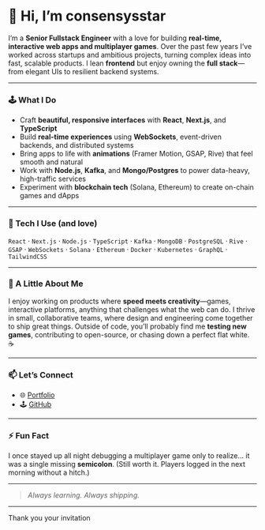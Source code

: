 # 👋 Hi, I’m consensysstar

I’m a **Senior Fullstack Engineer** with a love for building **real-time, interactive web apps and multiplayer games**.
Over the past few years I’ve worked across startups and ambitious projects, turning complex ideas into fast, scalable products.
I lean **frontend** but enjoy owning the **full stack**—from elegant UIs to resilient backend systems.

---

### 🕹️ What I Do

* Craft **beautiful, responsive interfaces** with **React**, **Next.js**, and **TypeScript**
* Build **real-time experiences** using **WebSockets**, event-driven backends, and distributed systems
* Bring apps to life with **animations** (Framer Motion, GSAP, Rive) that feel smooth and natural
* Work with **Node.js**, **Kafka**, and **Mongo/Postgres** to power data-heavy, high-traffic services
* Experiment with **blockchain tech** (Solana, Ethereum) to create on-chain games and dApps

---

### 🔧 Tech I Use (and love)

`React` · `Next.js` · `Node.js` · `TypeScript` · `Kafka` · `MongoDB` · `PostgreSQL` · `Rive` · `GSAP` · `WebSockets` · `Solana` · `Ethereum` · `Docker` · `Kubernetes` · `GraphQL` · `TailwindCSS`

---

### 🌱 A Little About Me

I enjoy working on products where **speed meets creativity**—games, interactive platforms, anything that challenges what the web can do.
I thrive in small, collaborative teams, where design and engineering come together to ship great things.
Outside of code, you’ll probably find me **testing new games**, contributing to open-source, or chasing down a perfect flat white. ☕

---

### 📫 Let’s Connect

* 🌐 [Portfolio](https://github.com/consensysstar)
* 🕹️ [GitHub](https://github.com/consensysstar)

---

### ⚡ Fun Fact

I once stayed up all night debugging a multiplayer game only to realize… it was a single missing **semicolon**.
(Still worth it. Players logged in the next morning without a hitch.)

---

> *Always learning. Always shipping.*

---
<p>Thank you your invitation</p>
